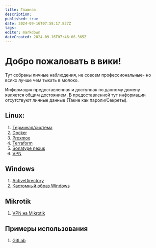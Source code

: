 ```yaml
---
title: Главная
description: 
published: true
date: 2024-09-16T07:58:17.837Z
tags: 
editor: markdown
dateCreated: 2024-09-16T07:46:06.365Z
---
```


# Добро пожаловать в вики!

Тут собраны личные наблюдения, не совсем профессиональные- но всяко лучше чем тыкать в молоко.

Информация предоставленная и доступная по данному домену является общим достоянием. В предоставленной тут информации отсутствуют личные данные (Такие как пароли/Секреты).

## Linux:
1.  [Терминал/система](/linux)
2.  [Docker](/docker)
3.  [Proxmox](/proxmox)
4.  [Terraform](/terraform)
5.  [Sonatype nexus](/sonatype-nexus)
6.  [VPN](/vpn)
## Windows
1.  [ActiveDirectory](/activedirectory)
2.  [Кастомный образ Windows](/windowscustom)
## Mikrotik
1.  [VPN на Mikrotik](/mikrotik-vpn)
## Примеры использования
1.  [GitLab](/gitlab)